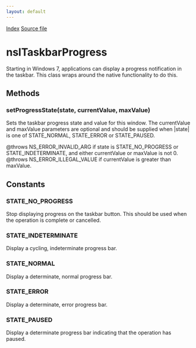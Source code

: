 ```yaml
---
layout: default
---
```

<div id='links'><a href="../index.html">Index</a>
<a href="http://dxr.mozilla.org/mozilla-central/source/widget/nsITaskbarProgress.idl">Source file</a>
</div>

# nsITaskbarProgress #
  
Starting in Windows 7, applications can display a progress notification in  
the taskbar. This class wraps around the native functionality to do this.  
  

## Methods ##

### setProgressState(state, currentValue, maxValue) ###
  
Sets the taskbar progress state and value for this window. The currentValue  
and maxValue parameters are optional and should be supplied when |state|  
is one of STATE_NORMAL, STATE_ERROR or STATE_PAUSED.  
  
@throws NS_ERROR_INVALID_ARG if state is STATE_NO_PROGRESS or  
        STATE_INDETERMINATE, and either currentValue or maxValue is not 0.  
@throws NS_ERROR_ILLEGAL_VALUE if currentValue is greater than maxValue.  
  

## Constants ##

### STATE_NO_PROGRESS ###
  
Stop displaying progress on the taskbar button. This should be used when  
the operation is complete or cancelled.  
  

### STATE_INDETERMINATE ###
  
Display a cycling, indeterminate progress bar.  
  

### STATE_NORMAL ###
  
Display a determinate, normal progress bar.  
  

### STATE_ERROR ###
  
Display a determinate, error progress bar.  
  

### STATE_PAUSED ###
  
Display a determinate progress bar indicating that the operation has  
paused.  
  
